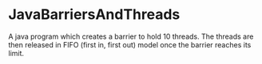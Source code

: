 # JavaBarriersAndThreads
A java program which creates a barrier to hold 10 threads. The threads are then released in FIFO (first in, first out) model once the barrier reaches its limit.

